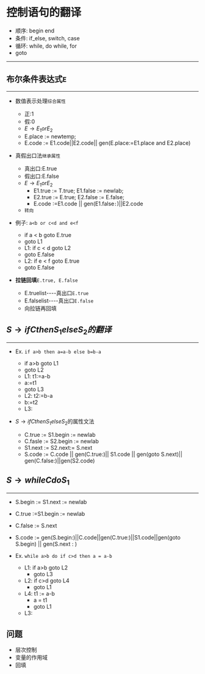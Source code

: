 # 控制语句的翻译

- 顺序: begin end
- 条件: if_else, switch, case
- 循环: while, do while, for
- goto

---

## 布尔条件表达式``E``

---

- 数值表示处理``综合属性``
  - 正:1
  - 假:0
  - $E \rightarrow E_1 or E_2$
  - E.place := newtemp;
  - E.code := E1.code||E2.code|| gen(E.place:=E1.place and E2.place)

- 真假出口法``继承属性``
  - 真出口:E.true
  - 假出口:E.false
  - $E \rightarrow E_1 or E_2$
    - E1.true := T.true; E1.false := newlab;
    - E2.true := E.true; E2.false := E.false;
    - E.code :=E1.code || gen(E1.false``:``)||E2.code
  -  ``转向``

- 例子: ``a<b or c<d and e<f``
  - if a < b goto E.true
  - goto L1
  - L1: if c < d goto L2
  - goto E.false
  - L2: if e < f goto E.true
  - goto E.false
- **拉链回填**``E.true, E.false``
  - E.truelist----真出口``E.true``
  - E.falselist----真出口``E.false``
  - 向拉链再回填

## $S \rightarrow if C then S_1 else S_2的翻译$
---
<!-- 
- C.code
- S1.begin
- S1.code
- goto S.next
- S2.code
- S.next -->

- Ex. ``if a>b then a=a-b else b=b-a``
  - if a>b goto L1
  - goto L2
  - L1: t1:=a-b
  - a:=t1
  - goto L3
  - L2: t2:=b-a
  - b:=t2
  - L3:

- $S \rightarrow if C then S_1 else S_2$的属性文法
  - C.true := S1.begin := newlab
  - C.fasle := S2.begin := newlab
  - S1.next := S2.next:= S.next
  - S.code := C.code || gen(C.true:)|| S1.code || gen(goto S.next)|| gen(C.false:)||gen(S2.code)

## $S \rightarrow while C do S_1$
---

- S.begin := S1.next := newlab
- C.true :=S1.begin := newlab
- C.false := S.next
- S.code := gen(S.begin:)||C.code||gen(C.true:)||S1.code||gen(goto S.begin) || gen(S.next : )


- Ex. ``while a>b do if c>d then a = a-b``
    - L1: if a>b goto L2
      - goto L3
    - L2: if c>d goto L4
      - goto L1
    - L4: t1 := a-b
      - a = t1
      - goto L1
    - L3:


## 问题

- 层次控制
- 变量的作用域
- 回填